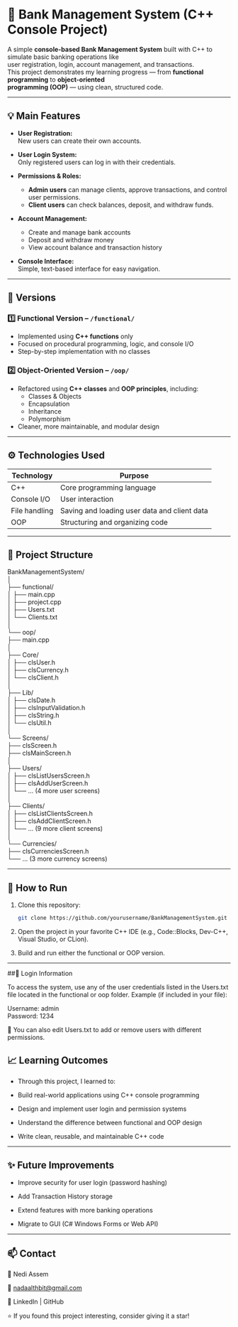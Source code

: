 # 🏦 Bank Management System (C++ Console Project)

A simple **console-based Bank Management System** built with C++ to simulate basic banking operations like   
user registration, login, account management, and transactions.   
This project demonstrates my learning progress — from **functional programming** to **object-oriented   
programming (OOP)** — using clean, structured code.

---

## 💡 Main Features

- **User Registration:**  
  New users can create their own accounts.

- **User Login System:**  
  Only registered users can log in with their credentials.

- **Permissions & Roles:**  
  - **Admin users** can manage clients, approve transactions, and control user permissions.  
  - **Client users** can check balances, deposit, and withdraw funds.

- **Account Management:**  
  - Create and manage bank accounts  
  - Deposit and withdraw money  
  - View account balance and transaction history  

- **Console Interface:**  
  Simple, text-based interface for easy navigation.


---


## 🧩 Versions

### 1️⃣ Functional Version – `/functional/`
- Implemented using **C++ functions** only  
- Focused on procedural programming, logic, and console I/O  
- Step-by-step implementation with no classes  

### 2️⃣ Object-Oriented Version – `/oop/`
- Refactored using **C++ classes** and **OOP principles**, including:  
  - Classes & Objects  
  - Encapsulation  
  - Inheritance  
  - Polymorphism  
- Cleaner, more maintainable, and modular design  

---


## ⚙️ Technologies Used

| Technology | Purpose |
|-------------|----------|
| C++ | Core programming language |
| Console I/O | User interaction |
| File handling | Saving and loading user data and client data |
| OOP | Structuring and organizing code |

---


## 📂 Project Structure

BankManagementSystem/   
│   
├── functional/   
│ ├── main.cpp   
│ ├── project.cpp   
│ ├── Users.txt   
│ └── Clients.txt   
│   
└── oop/   
├── main.cpp   
│   
├── Core/    
│ ├── clsUser.h    
│ ├── clsCurrency.h   
│ └── clsClient.h   
│   
├── Lib/   
│ ├── clsDate.h   
│ ├── clsInputValidation.h    
│ ├── clsString.h   
│ └── clsUtil.h  
│   
└── Screens/   
├── clsScreen.h   
├── clsMainScreen.h   
│   
├── Users/       
│ ├── clsListUsersScreen.h   
│ ├── clsAddUserScreen.h   
│ └── ... (4 more user screens)   
│   
├── Clients/    
│ ├── clsListClientsScreen.h   
│ ├── clsAddClientScreen.h    
│ └── ... (9 more client screens)   
│   
└── Currencies/    
├── clsCurrenciesScreen.h    
└── ... (3 more currency screens)  

---


## 🚀 How to Run

1. Clone this repository:
   ```bash
   git clone https://github.com/yourusername/BankManagementSystem.git

2. Open the project in your favorite C++ IDE (e.g., Code::Blocks, Dev-C++, Visual Studio, or CLion).

3. Build and run either the functional or OOP version.

---

##🔑 Login Information

To access the system, use any of the user credentials listed in the Users.txt file located in the functional or oop folder.
Example (if included in your file):  
   
Username: admin  
Password: 1234   
   
   
📄 You can also edit Users.txt to add or remove users with different permissions.

## 📈 Learning Outcomes

- Through this project, I learned to:

- Build real-world applications using C++ console programming

- Design and implement user login and permission systems

- Understand the difference between functional and OOP design

- Write clean, reusable, and maintainable C++ code

---


## ✨ Future Improvements

- Improve security for user login (password hashing)

- Add Transaction History storage

- Extend features with more banking operations

- Migrate to GUI (C# Windows Forms or Web API)

---

## 📫 Contact

👤 Nedi Assem

📧 nadaalthbit@gmail.com

💼 LinkedIn
 | GitHub

⭐ If you found this project interesting, consider giving it a star!
